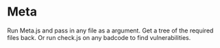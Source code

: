 Meta
====

Run Meta.js and pass in any file as a argument. Get a tree of the required files back.
Or run check.js on any badcode to find vulnerabilities. 
